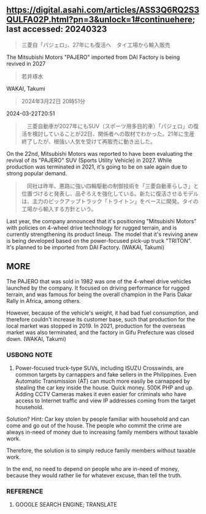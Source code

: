 ## https://digital.asahi.com/articles/ASS3Q6RQ2S3QULFA02P.html?pn=3&unlock=1#continuehere; last accessed: 20240323

> 三菱自「パジェロ」、27年にも復活へ　タイ工場から輸入販売

The Mitsubishi Motors "PAJERO" imported from DAI Factory is being revived in 2027 

> 若井琢水

WAKAI, Takumi

> 2024年3月22日 20時51分

2024-03-22T20:51

>　三菱自動車が2027年にもSUV（スポーツ用多目的車）「パジェロ」の復活を検討していることが22日、関係者への取材でわかった。21年に生産終了したが、根強い人気を受けて再販売に動き出した。

On the 22nd, Mitsubishi Motors was reported to have been evaluating the revival of its "PAJERO" SUV (Sports Utility Vehicle) in 2027. While production was terminated in 2021, it's going to be on sale again due to strong popular demand.

>　同社は昨年、悪路に強い四輪駆動の制御技術を「三菱自動車らしさ」と位置づけると発表し、品ぞろえを強化している。新たに復活させるモデルは、主力のピックアップトラック「トライトン」をベースに開発。タイの工場から輸入する方針という。

Last year, the company announced that it's positioning "Mitsubishi Motors" with policies on 4-wheel drive technology for rugged terrain, and is currently strengthening its product lineup. The model that it's reviving anew is being developed based on the power-focused pick-up truck "TRITON". It's planned to be imported from DAI Factory. (WAKAI, Takumi)

## MORE

The PAJERO that was sold in 1982 was one of the 4-wheel drive vehicles launched by the company. It focused on driving performance for rugged terrain, and was famous for being the overall champion in the Paris Dakar Rally in Africa, among others. 

However, because of the vehicle's weight, it had bad fuel consumption, and therefore couldn't increase its customer base, such that production for the local market was stopped in 2019. In 2021, production for the overseas market was also terminated, and the factory in Gifu Prefecture was closed down. (WAKAI, Takumi)

### USBONG NOTE

1) Power-focused truck-type SUVs, including ISUZU Crosswinds, are common targets by carnappers and fake sellers in the Philippines. Even Automatic Transmission (AT) can much more easily be carnapped by stealing the car key inside the house. Quick money. 500K PHP and up. Adding CCTV Cameras makes it even easier for criminals who have access to Internet traffic and view IP addresses coming from the target household.

Solution? Hint: Car key stolen by people familiar with household and  can come and go out of the house. The people who commit the crime are always in-need of money due to increasing family members without taxable work. 

Therefore, the solution is to simply reduce family members without taxable work. 

In the end, no need to depend on people who are in-need of money, because they would rather lie for whatever excuse, than tell the truth.

### REFERENCE

1) GOOGLE SEARCH ENGINE; TRANSLATE